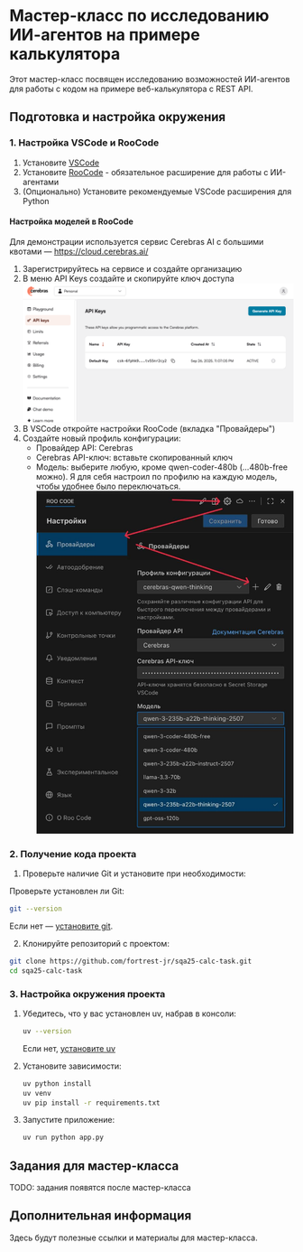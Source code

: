 # Мастер-класс по исследованию ИИ-агентов на примере калькулятора

Этот мастер-класс посвящен исследованию возможностей ИИ-агентов для работы с кодом на примере веб-калькулятора с REST API.

## Подготовка и настройка окружения

### 1. Настройка VSCode и RooCode

1. Установите [VSCode](https://code.visualstudio.com/)
2. Установите [RooCode](https://marketplace.visualstudio.com/items?itemName=RooVeterinaryInc.roo-cline) - обязательное расширение для работы с ИИ-агентами
3. (Опционально) Установите рекомендуемые VSCode расширения для Python

#### Настройка моделей в RooCode
Для демонстрации используется сервис Cerebras AI с большими квотами — https://cloud.cerebras.ai/

1. Зарегистрируйтесь на сервисе и создайте организацию
2. В меню API Keys создайте и скопируйте ключ доступа
![alt text](image.png)
3. В VSCode откройте настройки RooCode (вкладка "Провайдеры")
4. Создайте новый профиль конфигурации:
   - Провайдер API: Cerebras
   - Cerebras API-ключ: вставьте скопированный ключ
   - Модель: выберите любую, кроме qwen-coder-480b (...480b-free можно). Я для себя настроил по профилю на каждую модель, чтобы удобнее было переключаться.
![alt text](image2.jpg)

### 2. Получение кода проекта

1. Проверьте наличие Git и установите при необходимости:

Проверьте установлен ли Git:
```bash
git --version
```

Если нет — [установите git](https://git-scm.com/downloads).

2. Клонируйте репозиторий с проектом:

```bash
git clone https://github.com/fortrest-jr/sqa25-calc-task.git
cd sqa25-calc-task
```


### 3. Настройка окружения проекта

1. Убедитесь, что у вас установлен uv, набрав в консоли:
    ```bash
    uv --version
    ```
    Если нет, [установите uv](https://docs.astral.sh/uv/getting-started/installation/)

2. Установите зависимости:
    ```bash
    uv python install
    uv venv
    uv pip install -r requirements.txt
    ```

3. Запустите приложение:
    ```bash
    uv run python app.py
    ```

## Задания для мастер-класса

TODO: задания появятся после мастер-класса

## Дополнительная информация

Здесь будут полезные ссылки и материалы для мастер-класса.
